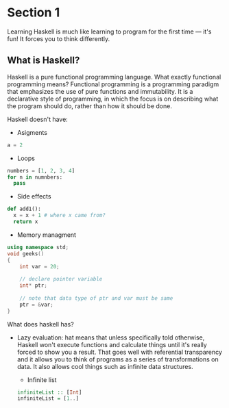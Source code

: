 # Section 1

Learning Haskell is much like learning to program for the first time — it's fun! It forces you to think differently.

## What is Haskell?

Haskell is a pure functional programming language. What exactly functional programming means? 
Functional programming is a programming paradigm that emphasizes the use of pure functions and immutability.
It is a declarative style of programming, in which the focus is on describing what the program should do,
rather than how it should be done.

Haskell doesn't have:

- Asigments

```python
a = 2
```
- Loops

```python
numbers = [1, 2, 3, 4]
for n in numnbers:
  pass
```
- Side effects

```python
def add1():
  x = x + 1 # where x came from?
  return x
```
- Memory managment

```cpp
using namespace std;
void geeks()
{
    int var = 20;
  
    // declare pointer variable
    int* ptr;
  
    // note that data type of ptr and var must be same
    ptr = &var;
}
```

What does haskell has?

- Lazy evaluation: hat means that unless specifically told otherwise, 
Haskell won't execute functions and calculate things until it's really forced to show you a result. 
That goes well with referential transparency and it allows you to think of programs as a series of transformations
on data. It also allows cool things such as infinite data structures. 

  - Infinite list

  ```haskell
  infiniteList :: [Int]
  infiniteList = [1..]
  ```
